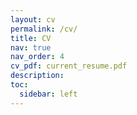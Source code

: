 ```yaml
---
layout: cv
permalink: /cv/
title: CV
nav: true
nav_order: 4
cv_pdf: current_resume.pdf
description: 
toc:
  sidebar: left
---
```

